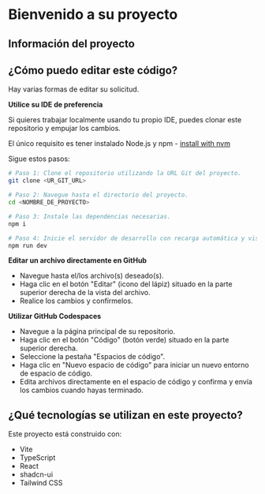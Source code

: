 # Bienvenido a su proyecto

## Información del proyecto

## ¿Cómo puedo editar este código?

Hay varias formas de editar su solicitud.

**Utilice su IDE de preferencia**

Si quieres trabajar localmente usando tu propio IDE, puedes clonar este repositorio y empujar los cambios.

El único requisito es tener instalado Node.js y npm - [install with nvm](https://github.com/nvm-sh/nvm#installing-and-updating)

Sigue estos pasos:

```sh
# Paso 1: Clone el repositorio utilizando la URL Git del proyecto.
git clone <UR_GIT_URL>

# Paso 2: Navegue hasta el directorio del proyecto.
cd <NOMBRE_DE_PROYECTO>

# Paso 3: Instale las dependencias necesarias.
npm i

# Paso 4: Inicie el servidor de desarrollo con recarga automática y vista previa instantánea.
npm run dev
```

**Editar un archivo directamente en GitHub**

- Navegue hasta el/los archivo(s) deseado(s).
- Haga clic en el botón "Editar" (icono del lápiz) situado en la parte superior derecha de la vista del archivo.
- Realice los cambios y confírmelos.

**Utilizar GitHub Codespaces**

- Navegue a la página principal de su repositorio.
- Haga clic en el botón "Código" (botón verde) situado en la parte superior derecha.
- Seleccione la pestaña "Espacios de código".
- Haga clic en "Nuevo espacio de código" para iniciar un nuevo entorno de espacio de código.
- Edita archivos directamente en el espacio de código y confirma y envía los cambios cuando hayas terminado.

## ¿Qué tecnologías se utilizan en este proyecto?

Este proyecto está construido con:

- Vite
- TypeScript
- React
- shadcn-ui
- Tailwind CSS




